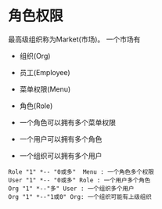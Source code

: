 # 角色权限
最高级组织称为Market(市场)。
一个市场有
* 组织(Org)
* 员工(Employee)
* 菜单权限(Menu)
* 角色(Role)

* 一个角色可以拥有多个菜单权限
* 一个用户可以拥有多个角色
* 一个组织可以拥有多个用户
```puml 
Role "1" *-- "0或多"  Menu : 一个角色多个权限
User "1" *-- "0或多" Role : 一个用户多个角色
Org "1" *--"多" User : 一个组织多个用户
Org "1" *--"1或0" Org: 一个组织可能有上级组织
```